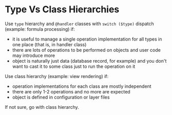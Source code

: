 # Type Vs Class Hierarchies 

Use `type` hierarchy and `@handler` classes with `switch ($type)` dispatch (example: formula processing) if:

* it is useful to manage a single operation implementation for all types in one place (that is, in handler class) 
* there are lots of operations to be performed on objects and user code may introduce more
* object is naturally just data (database record, for example) and you don't want to cast it to some class just to run the operation on it 

Use class hierarchy (example: view rendering) if:

* operation implementations for each class are mostly independent
* there are only 1-2 operations and no more are expected
* object is defined in configuration or layer files

If not sure, go with class hierarchy.

